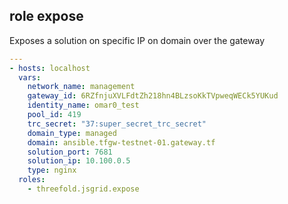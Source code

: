 ## role expose


Exposes a solution on specific IP on domain over the gateway
```yml
---
- hosts: localhost
  vars:
    network_name: management
    gateway_id: 6RZfnjuXVLFdtZh218hn4BLzsoKkTVpweqWECk5YUKud
    identity_name: omar0_test
    pool_id: 419
    trc_secret: "37:super_secret_trc_secret"
    domain_type: managed
    domain: ansible.tfgw-testnet-01.gateway.tf
    solution_port: 7681
    solution_ip: 10.100.0.5
    type: nginx
  roles:
    - threefold.jsgrid.expose

```